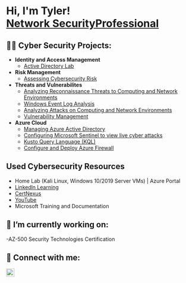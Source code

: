 <h1>Hi, I'm Tyler! <br/> <a href="https://www.linkedin.com/in/www.linkedin.com/in/tyler-gore-a071a7153
/">Network SecurityProfessional</a></h1>

<h2>👨‍💻 Cyber Security Projects:</h2>

- <b>Identity and Access Management </b>
  - [Active Directory Lab](https://github.com/TGORE/AD)
- <b>Risk Management </b>
  - [Assessing Cybersecurity Risk](https://github.com/TGORE/AssessingRisk)
- <b>Threats and Vulnerabilites </b>
  - [Analyzing Reconnaissance Threats to Computing and Network Environments](https://github.com/TGORE/Threat-Analysis)
  - [Windows Event Log Analysis](https://github.com/TGORE/wla)
  - [Analyzing Attacks on Computing and Network Environments](https://github.com/TGORE/aacne
) 
  - [Vulnerability Management](https://github.com/TGORE/Vulnerability-Basic) 
- <b>Azure Cloud</b>
  - [Managing Azure Active Directory](https://github.com/TGORE/aad)
  - [Configuring Microsoft Sentinel to view live cyber attacks](https://github.com/TGORE/Azure-SIEM)
  - [Kusto Query Language (KQL)](https://github.com/TGORE/KQL-Union)
  - [Configure and Deploy Azure Firewall](https://github.com/TGORE/fw)
  

<h2>Used Cybersecurity Resources</h2>

- Home Lab (Kali Linux, Windows 10/2019 Server VMs) | Azure Portal 
- [Linkedln Learning ](https://www.linkedin.com/learning/?trk=nav_neptune_learning&)
- [CertNexus](https://certnexus.learnondemand.net/User/Login?ReturnUrl=%2F)
- [YouTube](https://www.youtube.com/)
- Microsoft Training and Documentation


<h2> 🔭 I’m currently working on: </h2>
-AZ-500 Security Technologies Certification 

<h2> 🤳 Connect with me:</h2>


[<img align="left" alt="TGORE | LinkedIn" width="22px" src="https://cdn.jsdelivr.net/npm/simple-icons@v3/icons/linkedin.svg" />][linkedin]




[linkedin]: https://www.linkedin.com/in/tyler-gore-a071a7153/

<!--
